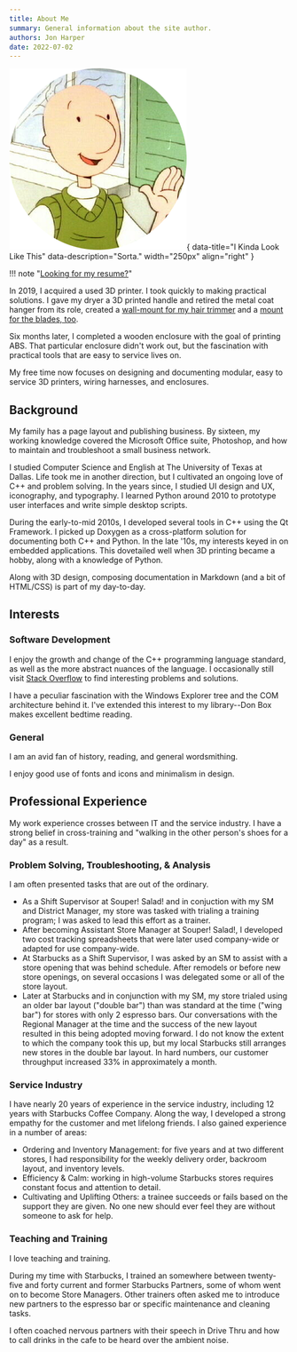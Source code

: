 ```yaml
---
title: About Me
summary: General information about the site author.
authors: Jon Harper
date: 2022-07-02
---
```


![What I May or May Not Look Like](img/doug.png){ data-title="I Kinda Look Like This" data-description="Sorta." width="250px" align="right" }

!!! note "[Looking for my resume?](resume.md)"

In 2019, I acquired a used 3D printer. I took quickly to making practical solutions. I gave my dryer a 3D printed handle and retired the metal coat hanger from its role, created a [wall-mount for my hair trimmer](https://www.printables.com/model/354664-corded-electric-hair-trimmer-holder) and a [mount for the blades, too](https://www.printables.com/model/354663-wahl-hair-clipper-guard-holder).

Six months later, I completed a  wooden enclosure with the goal of printing ABS. That particular enclosure didn't work out, but the fascination with practical tools that are easy to service lives on.

My free time now focuses on designing and documenting modular, easy to service 3D printers, wiring harnesses, and enclosures.

## Background

My family has a page layout and publishing business. By sixteen, my working knowledge covered the Microsoft Office suite, Photoshop, and how to maintain and troubleshoot a small business network.

I studied Computer Science and English at The University of Texas at Dallas. Life took me in another direction, but I cultivated an ongoing love of C++ and problem solving. In the years since, I studied UI design and UX, iconography, and typography. I learned Python around 2010 to prototype user interfaces and write simple desktop scripts.

During the early-to-mid 2010s, I developed several tools in C++ using the Qt Framework. I picked up Doxygen as a cross-platform solution for documenting both C++ and Python. In the late '10s, my interests keyed in on embedded applications. This dovetailed well when 3D printing became a hobby, along with a knowledge of Python.

Along with 3D design, composing documentation in Markdown (and a bit of HTML/CSS) is part of my day-to-day.

## Interests

### Software Development

I enjoy the growth and change of the C++ programming language standard, as well as the more abstract nuances of the language. I occasionally still visit [Stack Overflow](https://stackoverflow.com/users/4732082/jonspaceharper) to find interesting problems and solutions.

I have a peculiar fascination with the Windows Explorer tree and the COM architecture behind it. I've extended this interest to my library--Don Box makes excellent bedtime reading.

### General

I am an avid fan of history, reading, and general wordsmithing.

I enjoy good use of fonts and icons and minimalism in design.

## Professional Experience

My work experience crosses between IT and the service industry. I have a strong belief in cross-training and "walking in the other person's shoes for a day" as a result.

### Problem Solving, Troubleshooting, & Analysis

I am often presented tasks that are out of the ordinary. 

- As a Shift Supervisor at Souper! Salad! and in conjuction with my SM and District Manager, my store was tasked with trialing a training program; I was asked to lead this effort as a trainer.
- After becoming Assistant Store Manager at Souper! Salad!, I developed two cost tracking spreadsheets that were later used company-wide or adapted for use company-wide.
- At Starbucks as a Shift Supervisor, I was asked by an SM to assist with a store opening that was behind schedule. After remodels or before new store openings, on several occasions I was delegated some or all of the store layout.
- Later at Starbucks and in conjunction with my SM, my store trialed using an older bar layout ("double bar") than was standard at the time ("wing bar") for stores with only 2 espresso bars. Our conversations with the Regional Manager at the time and the success of the new layout resulted in this being adopted moving forward. I do not know the extent to which the company took this up, but my local Starbucks still arranges new stores in the double bar layout. In hard numbers, our customer throughput increased 33% in approximately a month.

### Service Industry

I have nearly 20 years of experience in the service industry, including 12 years with Starbucks Coffee Company. Along the way, I developed a strong empathy for the customer and met lifelong friends. I also gained experience in a number of areas:

- Ordering and Inventory Management: for five years and at two different stores, I had responsibility for the weekly delivery order, backroom layout, and inventory levels.
- Efficiency & Calm: working in high-volume Starbucks stores requires constant focus and attention to detail.
- Cultivating and Uplifting Others: a trainee succeeds or fails based on the support they are given. No one new should ever feel they are without someone to ask for help.

### Teaching and Training

I love teaching and training.

During my time with Starbucks, I trained an somewhere between twenty-five and forty current and former Starbucks Partners, some of whom went on to become Store Managers. Other trainers often asked me to introduce new partners to the espresso bar or specific maintenance and cleaning tasks. 

I often coached nervous partners with their speech in Drive Thru and how to call drinks in the cafe to be heard over the ambient noise.